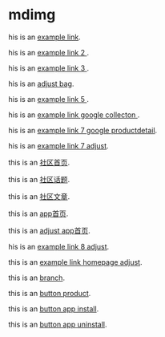 # mdimg


his is an [example link](https://cupshe.app.link/pGpy0hUQx7 "With a Title"). 

his is an [example link 2 ](https://cupshe.app.link/dXnQLImZq7 "With a Title"). 

his is an [example link 3 ](https://cupshe.app.link/4syVICr1x7 "With a Title"). 

his is an [adjust bag](https://app.adjust.com/jsr?url=https%3A%2F%2Fkggl.adj.st%2Fhome%3Fadj_t%3Dbqr0i8h%26adj_deep_link%3Dcupshe%253A%252F%252Fhome "With a Title"). 


his is an [example link 5 ](https://cupshe.app.link/NmMUdIn0x7 "With a Title"). 

his is an [example link google collecton ](cupshe://cupshe.com/collection?source=google&collection=123 "google test 1"). 

his is an [example link 7 google productdetail](cupshe://cupshe.com/collection?source=google&variantId=788 "google test 2"). 

his is an [example link 7 adjust](https://kggl.adj.st/collection/3?adjust_t=bqr0i8h&adjust_deeplink=cupshe%3A%2F%2Fcollection%2F4 "google test 2"). 

this is an [社区首页](https://cupshe.app.link/tkULzfDzS8 "branch test 1"). 

this is an [社区话题](https://cupshe.app.link/YDREv5XzS8 "branch test 2"). 

this is an [社区文章](https://cupshe.app.link/FSZbWT7zS8 "branch test 3"). 

this is an [app首页](https://cupshe.app.link/ccvZQfwaW8 "branch test 4"). 

this is an [adjust app首页](https://app.adjust.com/jsr?url=https%3A%2F%2Fkggl.adj.st%2FBag%3Fadj_t%3Dbqr0i8h%26adj_deep_link%3Dcupshe%253A%252F%252FBag%26adj_redirect_ios%3Dhttps%253A%252F%252Fapps.apple.com%252Fus%252Fapp%252Fcupshe-swimsuit-fashion-shop%252Fid1177423676%26adj_redirect_android%3Dhttps%253A%252F%252Fplay.google.com%252Fstore%252Fapps%252Fdetails%253Fid%253Dcom.cupshe.cupshe "branch test 4"). 

his is an [example link 8 adjust](https://kggl.adj.st/collection/3?adj_t=vod67xx&adj_deep_link=cupshe%3A%2F%2Fcollection%2F3&adj_redirect_ios=https%3A%2F%2Fapps.apple.com%2Fus%2Fapp%2Fcupshe-swimsuit-fashion-shop%2Fid1177423676&adj_redirect_android=https%3A%2F%2Fplay.google.com%2Fstore%2Fapps%2Fdetails%3Fid%3Dcom.cupshe.cupshe").

this is an [example link homepage adjust](https://kggl.adj.st?adj_t=vod67xx&adj_deep_link=cupshe%3A%2F%).

this is an [branch](https://cupshe.app.link/qoalDYfPwbb "button test 6"). 

this is an [button product](https://cupshe.bttn.io?btn_ref=org-3eec44df0966f6f0&btn_url=cupshe://product/537 "branch test 5"). 

this is an [button app install](https://cupshe.bttn.io/category/443?btn_ref=fakesrctok-a61eb76a395d7ab6 "branch test 5"). 

this is an [button app uninstall](https://r.bttn.io?btn_ref=org-3eec44df0966f6f0&btn_url=https%3A%2F%2Fwww.cupshe.com%2Fcollections%2Fnew-in-bikini-sets "branch test 5"). 

